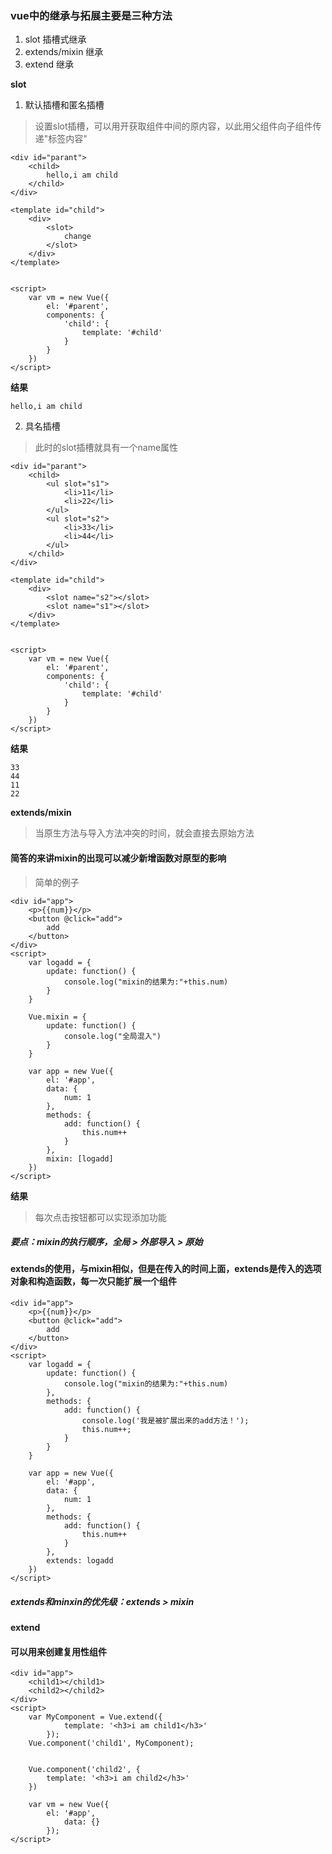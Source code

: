 ###  vue中的继承与拓展主要是三种方法
1. slot  插槽式继承
2. extends/mixin 继承
3. extend 继承


**slot**

1. 默认插槽和匿名插槽
> 设置slot插槽，可以用开获取组件中间的原内容，以此用父组件向子组件传递"标签内容"

```
<div id="parant">
	<child>
		hello,i am child
	</child>
</div>

<template id="child">
	<div>
		<slot>
			change
		</slot>
	</div>
</template>


<script>
	var vm = new Vue({
		el: '#parent',
		components: {
			'child': {
				template: '#child'
			}
		}
	})
</script>

```

**结果**
```
hello,i am child
```

2. 具名插槽
> 此时的slot插槽就具有一个name属性

```
<div id="parant">
	<child>
		<ul slot="s1">
			<li>11</li>
			<li>22</li>
		</ul>
		<ul slot="s2">
			<li>33</li>
			<li>44</li>
		</ul>
	</child>
</div>

<template id="child">
	<div>
		<slot name="s2"></slot>
		<slot name="s1"></slot>
	</div>
</template>


<script>
	var vm = new Vue({
		el: '#parent',
		components: {
			'child': {
				template: '#child'
			}
		}
	})
</script>
```

**结果**
```
33
44
11
22
```

**extends/mixin**
> 当原生方法与导入方法冲突的时间，就会直接去原始方法


#### 简答的来讲mixin的出现可以减少新增函数对原型的影响

> 简单的例子

```
<div id="app">
	<p>{{num}}</p>
	<button @click="add">
		add
	</button>
</div>
<script>
	var logadd = {
		update: function() {
			console.log("mixin的结果为:"+this.num)
		}
	}
	
	Vue.mixin = {
		update: function() {
			console.log("全局混入")
		}
	}
	
	var app = new Vue({
		el: '#app',
		data: {
			num: 1
		},
		methods: {
			add: function() {
				this.num++
			}
		},
		mixin: [logadd]
	})
</script>
```

**结果**
> 每次点击按钮都可以实现添加功能

##### 要点：mixin的执行顺序，全局 > 外部导入 > 原始  

#### extends的使用，与mixin相似，但是在传入的时间上面，extends是传入的选项对象和构造函数，每一次只能扩展一个组件

```
<div id="app">
	<p>{{num}}</p>
	<button @click="add">
		add
	</button>
</div>
<script>
	var logadd = {
		update: function() {
			console.log("mixin的结果为:"+this.num)
		},
		methods: {
			add: function() {
				console.log('我是被扩展出来的add方法！');
                this.num++;
			}
		}
	}
	
	var app = new Vue({
		el: '#app',
		data: {
			num: 1
		},
		methods: {
			add: function() {
				this.num++
			}
		},
		extends: logadd
	})
</script>
```

##### extends和minxin的优先级：extends > mixin


**extend**

#### 可以用来创建复用性组件

```
<div id="app">
	<child1></child1>
	<child2></child2>
</div>
<script>
	var MyComponent = Vue.extend({
            template: '<h3>i am child1</h3>'
        });
    Vue.component('child1', MyComponent);
    
    
    Vue.component('child2', {
    	template: '<h3>i am child2</h3>'
    })
    
    var vm = new Vue({ 
        el: '#app',
          	data: {}
        }); 
</script>
```
